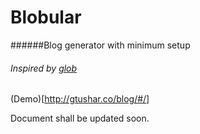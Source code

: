 # Blobular
######Blog generator with minimum setup
###### Inspired by [glob](https://github.com/vasuman/glob)

(Demo)[http://gtushar.co/blog/#/]

Document shall be updated soon.  

